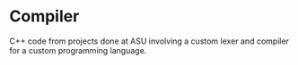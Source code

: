 # Compiler
C++ code from projects done at ASU involving a custom lexer and compiler for a custom programming language. 
